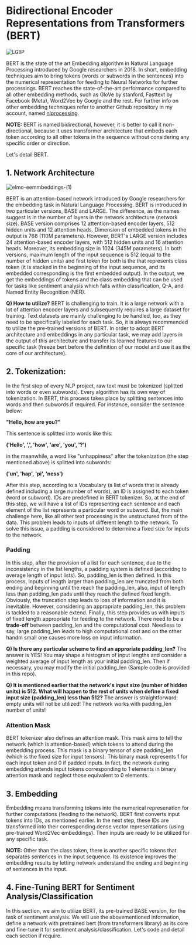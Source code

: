 # Bidirectional Encoder Representations from Transformers (BERT)

![LGIlP](https://github.com/mohammadr8za/bert_nlp/assets/72736177/a7bcfd5f-6417-43ca-a260-961436741e04)

BERT is the state of the art Embedding algorithm in Natural Language Processing introduced by Google researchers in 2018. In short, embedding techniques aim to bring tokens (words or subwords in the sentences) into the numerical representation for feeding to Neural Networks for further processings. BERT reaches the state-of-the-art performance compared to all other embedding methods, such as GloVe by stanford, Fasttext by Facebook (Meta), Word2Vec by Google and the rest. For further info on other embedding techniques refer to another Github repository in my account, named [nlprocessing]().  

**NOTE:** BERT is named bidirectional, however, it is better to call it non-directional, because it uses transformer architecture that embeds each token according to all other tokens in the sequence without considering any specific order or direction. 

Let's detail BERT.

## 1. Network Architecture

![elmo-eemmbeddings-(1)](https://github.com/mohammadr8za/bert_nlp/assets/72736177/20695649-c7f8-4e7b-9815-e46d00587c2f)

BERT is an attention-based network introduced by Google researchers for the embedding task in Natural Language Processing. BERT is introduced in two particular versions, BASE and LARGE. The difference, as the names suggest is in the number of layers in the network architecture (network size). BASE version comprises 12 attention-based encoder layers, 512 hidden units and 12 attention heads. Dimension of embedded tokens in the output is 768 (110M parameters). However, BERT's LARGE version includes 24 attention-based encoder layers, with 512 hidden units and 16 attention heads. Moreover, its embedding size in 1024 (345M parameters). In both versions, maximum length of the input sequence is 512 (equal to the number of hidden units) and first token for both is the <CLS> that represents class token (it is stacked in the beginning of the input sequence, and its embedded corresponding is the first embedded output). In the output, we get the embeddings of tokens and the class embedding that can be used for tasks like sentiment analysis which falls within classification, Q-A, and Named Entity Recognition (NER). 


**Q) How to utilize?** BERT is challenging to train. It is a large network with a lot of attention encoder layers and subsequently requires a large dataset for training. Text datasets are mainly challenging to be handled, too, as they need to be specifically labeled for each task. So, it is always recommended to utilize the pre-trained versions of BERT. In order to adopt BERT architecture and embeddings in any particular task, we may add layers in the output of this architecture and transfer its learned features to our specific task (freeze bert before the definition of our model and use it as the core of our architecture).  
</p>

## 2. Tokenization: 

In the first step of every NLP project, raw text must be tokenized (splitted into words or even subwords). Every algorithm has its own way of tokenization. In BERT, this process takes place by splitting sentences into words and then subwords if required. For instance, consider the sentence below: 

**"Hello, how are you?"**

This sentence is splitted into words like this:

**('Hello', ',', 'how', 'are', 'you', '?')**

in the meanwhile, a word like "unhappiness" after the tokenization (the step mentioned above) is splitted into subwords: 

**('un', 'hap', 'pi', 'ness')**


After this step, according to a Vocabulary (a list of words that is already defined including a large number of words), an ID is assigned to each token (word or subword). IDs are predefined in BERT tokenizer. So, at the end of this step, we will have a list of IDs representing each sentence and each element of the list represents a particular word or subword. But, the main challenge here, like all other text processing is the unstructured from of the data. This problem leads to inputs of different length to the network. To solve this issue, a padding is considered to determine a fixed size for inputs to the network. 

### Padding

In this step, after the provision of a list for each sentence, due to the inconsistency in the list lengths, a padding system is defined (accoridng to average length of input lists). So, padding_len is then defined. In this process, inputs of length larger than padding_len are truncated from both ending and beginning until the reach the padding_len, also, input of length less than padding_len pads until they reach the defined fixed length. Obviously, the truncation step leads to loss of information and it is inevitable. However, considering an appropriate padding_len, this problem is tackled to a reasonable extend. Finally, this step provides us with inputs of fixed length appropriate for feeding to the network. There need to be a **trade-off** between padding_len and the computational cost. Needless to say, large padding_len leads to high computational cost and on the other handm small one causes more loss on input information. 


**Q) Is there any particular scheme to find an approriate padding_len?** The answer is YES! You may shape a histogram of input lengths and consider a weighted average of input length as your initial padding_len. Then if necessary, you may modify the initial padding_len (Sample code is provided in this repo).  

**Q) It is mentioned earlier that the network's input size (number of hidden units) is 512. What will happen to the rest of units when define a fixed input size (padding_len) less than 512?** The answer is straightforward: empty units will not be utilized! The network works with padding_len number of units!


### Attention Mask

BERT tokenizer also defines an attention mask. This mask aims to tell the network (which is attention-based) which tokens to attend during the embedding process. This mask is a binary tensor of size padding_len (which is the fixed size for input tensors). This binary mask represents 1 for each input token and 0 if padded inputs. In fact, the network during embedding attends input tokens corresponding to 1 elements in binary attention mask and neglect those equivalent to 0 elements. 



## 3. Embedding

Embedding means transforming tokens into the numerical represenation for further computations (feeding to the network). BERT first converts input tokens into IDs, as mentioned earlier. In the next step, these IDs are transformed into their corresponding dense vector representations (using pre-trained Word2Vec embeddings). Then inputs are ready to be utilized for any specific task.

**NOTE:** Other than the <CLS> class token, there is another specific tokens <SEP> that separates sentences in the input sequence. Its existence improves the embedding results by letting network understand the ending and beginning of sentences in the input.


## 4. Fine-Tuning BERT for Sentiment Analysis/Classification

In this section, we aim to utilize BERT, its pre-trained BASE version, for the task of sentiment analysis. We will use the abovementioned information, define a network with pretrained bert (from transformers library) as its core and fine-tune it for sentiment analysis/classification. Let's code and detail each section if require. 










